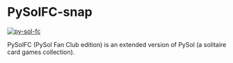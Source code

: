 # PySolFC-snap

[![py-sol-fc](https://snapcraft.io/py-sol-fc/badge.svg)](https://snapcraft.io/py-sol-fc)

PySolFC (PySol Fan Club edition) is an extended version of PySol (a solitaire card games collection).
